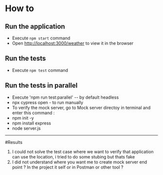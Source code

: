 # How to

## Run the application

- Execute `npm start` command
- Open [http://localhost:3000/weather](http://localhost:3000/weather) to view it in the browser

## Run the tests

- Execute `npm test` command

## Run the tests in parallel

- Execute 'npm run test:parallel'  -- by default headless
- npx cypress open - to run manually
- To verify the mock server, go to Mock server directoy in terminal and enter this command : 
- npm init -y
- npm install express
- node server.js
-------------

#Results
1. I could not solve the test case where we want to verify that application can use the location, i tried to do some stubing but thats fake
2. I did not understand where you want me to create mock server end point ? In the project it self or in Postman or other tool ?





